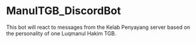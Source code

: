 # ManulTGB_DiscordBot
This bot will react to messages from the Kelab Penyayang server based on the personality of one Luqmanul Hakim TGB.
